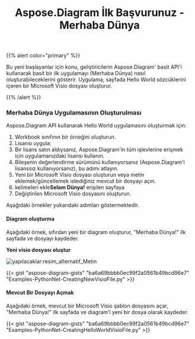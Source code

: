 ﻿---
title: Aspose.Diagram İlk Başvurunuz - Merhaba Dünya
type: docs
weight: 30
url: /tr/python-net/your-first-aspose-diagram-application-hello-world/
---
{{% alert color="primary" %}}

Bu yeni başlayanlar için konu, geliştiricilerin Aspose.Diagram' basit API'i kullanarak basit bir ilk uygulamayı (Merhaba Dünya) nasıl oluşturabileceklerini gösterir. Uygulama, sayfada Hello World sözcüklerini içeren bir Microsoft Visio dosyası oluşturur.

{{% /alert %}}

### **Merhaba Dünya Uygulamasının Oluşturulması**

Aspose.Diagram API kullanarak Hello World uygulamasını oluşturmak için:

1. Workbook sınıfının bir örneğini oluşturun.
1. Lisansı uygula:
 1. Bir lisans satın aldıysanız, Aspose.Diagram'in tüm işlevlerine erişmek için uygulamanızdaki lisansı kullanın.
 1. Bileşenin değerlendirme sürümünü kullanıyorsanız (Aspose.Diagram'i lisanssız kullanıyorsanız), bu adımı atlayın.
1. Yeni bir Microsoft Visio dosyası oluşturun veya metin eklemek/güncellemek istediğiniz mevcut bir dosyayı açın.
1.  kelimeleri ekle**Selam Dünya!** erişilen sayfaya
1. Değiştirilen Microsoft Visio dosyasını oluşturun.

Aşağıdaki örnekler yukarıdaki adımları göstermektedir.

#### **Diagram oluşturma**

Aşağıdaki örnek, sıfırdan yeni bir diagram oluşturur, "Merhaba Dünya!" ilk sayfada ve dosyayı kaydeder.

**Yeni visio dosyası oluştur** 

![yapılacaklar:resim_alternatif_Metin](your-first-aspose-diagram-application-hello-world_1.png)

{{< gist "aspose-diagram-gists" "ba6a69bbbb0ec99f2a0561b49bcd96e7" "Examples-PythonNet-CreatingNewVisioFile.py" >}}

#### **Mevcut Bir Dosyayı Açmak**

Aşağıdaki örnek, mevcut bir Microsoft Visio şablon dosyasını açar, "Merhaba Dünya!" ilk sayfada ve diagram'i yeni bir dosya olarak kaydeder.

{{< gist "aspose-diagram-gists" "ba6a69bbbb0ec99f2a0561b49bcd96e7" "Examples-PythonNet-CreatingHelloWorldVisioFile.py" >}}

